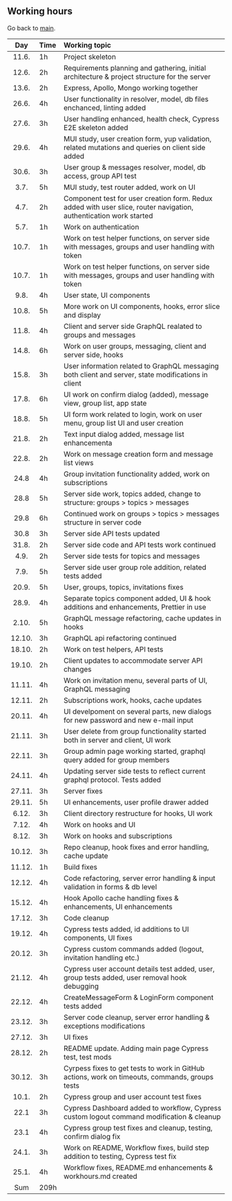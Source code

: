 ## Working hours

Go back to [main](README.md).

|  Day   | Time | Working topic                                                                                                      |
| :----: | :--- | :----------------------------------------------------------------------------------------------------------------- |
| 11.6.  | 1h   | Project skeleton                                                                                                   |
| 12.6.  | 2h   | Requirements planning and gathering, initial architecture & project structure for the server                       |
| 13.6.  | 2h   | Express, Apollo, Mongo working together                                                                            |
| 26.6.  | 4h   | User functionality in resolver, model, db files enchanced, linting added                                           |
| 27.6.  | 3h   | User handling enhanced, health check, Cypress E2E skeleton added                                                   |
| 29.6.  | 4h   | MUI study, user creation form, yup validation, related mutations and queries on client side added                  |
| 30.6.  | 3h   | User group & messages resolver, model, db access, group API test                                                   |
|  3.7.  | 5h   | MUI study, test router added, work on UI                                                                           |
|  4.7.  | 2h   | Component test for user creation form. Redux added with user slice, router navigation, authentication work started |
|  5.7.  | 1h   | Work on authentication                                                                                             |
| 10.7.  | 1h   | Work on test helper functions, on server side with messages, groups and user handling with token                   |
| 10.7.  | 1h   | Work on test helper functions, on server side with messages, groups and user handling with token                   |
|  9.8.  | 4h   | User state, UI components                                                                                          |
| 10.8.  | 5h   | More work on UI components, hooks, error slice and display                                                         |
| 11.8.  | 4h   | Client and server side GraphQL realated to groups and messages                                                     |
| 14.8.  | 6h   | Work on user groups, messaging, client and server side, hooks                                                      |
| 15.8.  | 3h   | User information related to GraphQL messaging both client and server, state modifications in client                |
| 17.8.  | 6h   | UI work on confirm dialog (added), message view, group list, app state                                             |
| 18.8.  | 5h   | UI form work related to login, work on user menu, group list UI and user creation                                  |
| 21.8.  | 2h   | Text input dialog added, message list enhancementa                                                                 |
| 22.8.  | 2h   | Work on message creation form and message list views                                                               |
|  24.8  | 4h   | Group invitation functionality added, work on subscriptions                                                        |
|  28.8  | 5h   | Server side work, topics added, change to structure: groups > topics > messages                                    |
|  29.8  | 6h   | Continued work on groups > topics > messages structure in server code                                              |
|  30.8  | 3h   | Server side API tests updated                                                                                      |
| 31.8.  | 2h   | Server side code and API tests work continued                                                                      |
|  4.9.  | 2h   | Server side tests for topics and messages                                                                          |
|  7.9.  | 5h   | Server side user group role addition, related tests added                                                          |
| 20.9.  | 5h   | User, groups, topics, invitations fixes                                                                            |
| 28.9.  | 4h   | Separate topics component added, UI & hook additions and enhancements, Prettier in use                             |
| 2.10.  | 5h   | GraphQL message refactoring, cache updates in hooks                                                                |
| 12.10. | 3h   | GraphQL api refactoring continued                                                                                  |
| 18.10. | 2h   | Work on test helpers, API tests                                                                                    |
| 19.10. | 2h   | Client updates to accommodate server API changes                                                                   |
| 11.11. | 4h   | Work on invitation menu, several parts of UI, GraphQL messaging                                                    |
| 12.11. | 2h   | Subscriptions work, hooks, cache updates                                                                           |
| 20.11. | 4h   | UI develpoment on several parts, new dialogs for new password and new e-mail input                                 |
| 21.11. | 3h   | User delete from group functionality started both in server and client, UI work                                    |
| 22.11. | 3h   | Group admin page working started, graphql query added for group members                                            |
| 24.11. | 4h   | Updating server side tests to reflect current graphql protocol. Tests added                                        |
| 27.11. | 3h   | Server fixes                                                                                                       |
| 29.11. | 5h   | UI enhancements, user profile drawer added                                                                         |
| 6.12.  | 3h   | Client directory restructure for hooks, UI work                                                                    |
| 7.12.  | 4h   | Work on hooks and UI                                                                                               |
| 8.12.  | 3h   | Work on hooks and subscriptions                                                                                    |
| 10.12. | 3h   | Repo cleanup, hook fixes and error handling, cache update                                                          |
| 11.12. | 1h   | Build fixes                                                                                                        |
| 12.12. | 4h   | Code refactoring, server error handling & input validation in forms & db level                                     |
| 15.12. | 4h   | Hook Apollo cache handling fixes & enhancements, UI enhancements                                                   |
| 17.12. | 3h   | Code cleanup                                                                                                       |
| 19.12. | 4h   | Cypress tests added, id additions to UI components, UI fixes                                                       |
| 20.12. | 3h   | Cypress custom commands added (logout, invitation handling etc.)                                                   |
| 21.12. | 4h   | Cypress user account details test added, user, group tests added, user removal hook debugging                      |
| 22.12. | 4h   | CreateMessageForm & LoginForm component tests added                                                                |
| 23.12. | 3h   | Server code cleanup, server error handling & exceptions modifications                                              |
| 27.12. | 3h   | UI fixes                                                                                                           |
| 28.12. | 2h   | README update. Adding main page Cypress test, test mods                                                            |
| 30.12. | 3h   | Cyrpess fixes to get tests to work in GitHub actions, work on timeouts, commands, groups tests                     |
| 10.1.  | 2h   | Cypress group and user account test fixes                                                                          |
|  22.1  | 3h   | Cypress Dashboard added to workflow, Cypress custom logout command modification & cleanup                          |
|  23.1  | 4h   | Cypress group test fixes and cleanup, testing, confirm dialog fix                                                  |
| 24.1.  | 3h   | Work on README, Workflow fixes, build step addition to testing, Cypress test fix                                   |
| 25.1.  | 4h   | Workflow fixes, README.md enhancements & workhours.md created                                                      |
|  Sum   | 209h |                                                                                                                    |
